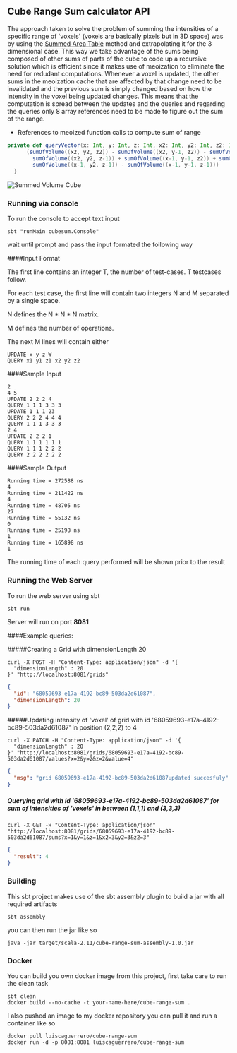## Cube Range Sum calculator API

The approach taken to solve the problem of summing the intensities of a specific range of 
'voxels' (voxels are basically pixels but in 3D space) was by using the [Summed Area Table](https://en.wikipedia.org/wiki/Summed_area_table) method
and extrapolating it for the 3 dimensional case. This way we take advantage of the sums being
composed of other sums of parts of the cube to code up a recursive solution which is efficient
since it makes use of meoization to eliminate the need for redudant computations. Whenever a voxel
is updated, the other sums in the meoization cache that are affected by that change need to be invalidated 
and the previous sum is simply changed based on how the intensity in the voxel being updated changes. This
means that the computation is spread between the updates and the queries and regarding the queries 
only 8 array references need to be made to figure out the sum of the range.

* References to meoized function calls to compute sum of range

```scala
private def queryVector(x: Int, y: Int, z: Int, x2: Int, y2: Int, z2: Int): Long = {
      (sumOfVolume((x2, y2, z2)) - sumOfVolume((x2, y-1, z2)) - sumOfVolume((x-1, y2, z2)) -
        sumOfVolume((x2, y2, z-1)) + sumOfVolume((x-1, y-1, z2)) + sumOfVolume((x2, y-1, z-1)) +
        sumOfVolume((x-1, y2, z-1)) - sumOfVolume((x-1, y-1, z-1)))
  }
```

![Summed Volume Cube](https://cloud.githubusercontent.com/assets/1668681/23099050/aa0a678e-f62b-11e6-8c5b-92c4e5117946.JPG)

### Running via console

To run the console to accept text input

```
sbt "runMain cubesum.Console"
```

wait until prompt and pass the input formated the following way

####Input Format 

The first line contains an integer T, the number of test-cases. T testcases follow. 

For each test case, the first line will contain two integers N and M separated by a single space. 

N defines the N * N * N matrix. 

M defines the number of operations. 

The next M lines will contain either

```
UPDATE x y z W
QUERY x1 y1 z1 x2 y2 z2 
```

####Sample Input

```
2
4 5
UPDATE 2 2 2 4
QUERY 1 1 1 3 3 3
UPDATE 1 1 1 23
QUERY 2 2 2 4 4 4
QUERY 1 1 1 3 3 3
2 4
UPDATE 2 2 2 1
QUERY 1 1 1 1 1 1
QUERY 1 1 1 2 2 2
QUERY 2 2 2 2 2 2

```

####Sample Output

```
Running time = 272588 ns
4
Running time = 211422 ns
4
Running time = 48705 ns
27
Running time = 55132 ns
0
Running time = 25198 ns
1
Running time = 165898 ns
1
```

The running time of each query performed will be shown prior to the result

### Running the Web Server

To run the web server using sbt

```
sbt run
```

Server will run on port **8081**

####Example queries:

#####Creating a Grid with dimensionLength 20

```
curl -X POST -H "Content-Type: application/json" -d '{
  "dimensionLength" : 20
}' "http://localhost:8081/grids"
```

```json
{
  "id": "68059693-e17a-4192-bc89-503da2d61087",
  "dimensionLength": 20
}
```

#####Updating intensity of 'voxel' of grid with id '68059693-e17a-4192-bc89-503da2d61087' in position (2,2,2) to 4

```
curl -X PATCH -H "Content-Type: application/json" -d '{
  "dimensionLength" : 20
}' "http://localhost:8081/grids/68059693-e17a-4192-bc89-503da2d61087/values?x=2&y=2&z=2&value=4"
```

```json
{
  "msg": "grid 68059693-e17a-4192-bc89-503da2d61087updated succesfuly"
}
```

##### Querying grid with id '68059693-e17a-4192-bc89-503da2d61087' for sum of intensities of 'voxels' in between (1,1,1) and (3,3,3) 

```
curl -X GET -H "Content-Type: application/json" "http://localhost:8081/grids/68059693-e17a-4192-bc89-503da2d61087/sums?x=1&y=1&z=1&x2=3&y2=3&z2=3"

```

```json
{
  "result": 4
}
```

### Building

This sbt project makes use of the sbt assembly plugin to build a jar with all required artifacts

```
sbt assembly
```

you can then run the jar like so

```
java -jar target/scala-2.11/cube-range-sum-assembly-1.0.jar
```

### Docker

You can build you own docker image from this project, first take care to run the clean task

```
sbt clean
docker build --no-cache -t your-name-here/cube-range-sum .
```

I also pushed an image to my docker repository you can pull it and run a container like so

```
docker pull luiscaguerrero/cube-range-sum
docker run -d -p 8081:8081 luiscaguerrero/cube-range-sum
```